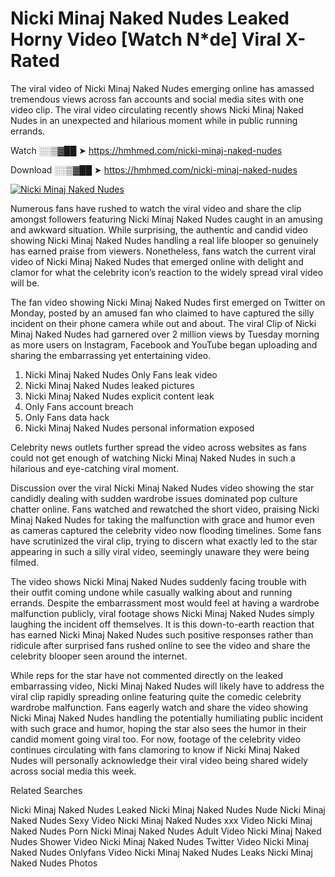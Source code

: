 ﻿# Nicki Minaj Naked Nudes Leaked Horny Video [Watch N*de] Viral X-Rated

The viral video of ﻿Nicki Minaj Naked Nudes emerging online has amassed tremendous views across fan accounts and social media sites with one video clip. The viral video circulating recently shows ﻿Nicki Minaj Naked Nudes in an unexpected and hilarious moment while in public running errands. 

Watch ░░▒▓██ ➤ https://hmhmed.com/nicki-minaj-naked-nudes

Download ░░▒▓██ ➤ https://hmhmed.com/nicki-minaj-naked-nudes

[![Nicki Minaj Naked Nudes](https://i.imgur.com/dJHk4Zq.gif)](https://hmhmed.com/nicki-minaj-naked-nudes)

Numerous fans have rushed to watch the viral video and share the clip amongst followers featuring ﻿Nicki Minaj Naked Nudes caught in an amusing and awkward situation. While surprising, the authentic and candid video showing ﻿Nicki Minaj Naked Nudes handling a real life blooper so genuinely has earned praise from viewers. Nonetheless, fans watch the current viral video of ﻿Nicki Minaj Naked Nudes that emerged online with delight and clamor for what the celebrity icon’s reaction to the widely spread viral video will be.

The fan video showing ﻿Nicki Minaj Naked Nudes first emerged on Twitter on Monday, posted by an amused fan who claimed to have captured the silly incident on their phone camera while out and about. The viral Clip of ﻿Nicki Minaj Naked Nudes had garnered over 2 million views by Tuesday morning as more users on Instagram, Facebook and YouTube began uploading and sharing the embarrassing yet entertaining video. 

1. ﻿Nicki Minaj Naked Nudes Only Fans leak video
2. ﻿Nicki Minaj Naked Nudes leaked pictures
3. ﻿Nicki Minaj Naked Nudes explicit content leak
4. Only Fans account breach
5. Only Fans data hack
6. ﻿Nicki Minaj Naked Nudes personal information exposed

Celebrity news outlets further spread the video across websites as fans could not get enough of watching ﻿Nicki Minaj Naked Nudes in such a hilarious and eye-catching viral moment. 

Discussion over the viral ﻿Nicki Minaj Naked Nudes video showing the star candidly dealing with sudden wardrobe issues dominated pop culture chatter online. Fans watched and rewatched the short video, praising ﻿Nicki Minaj Naked Nudes for taking the malfunction with grace and humor even as cameras captured the celebrity video now flooding timelines. Some fans have scrutinized the viral clip, trying to discern what exactly led to the star appearing in such a silly viral video, seemingly unaware they were being filmed.

The video shows ﻿Nicki Minaj Naked Nudes suddenly facing trouble with their outfit coming undone while casually walking about and running errands. Despite the embarrassment most would feel at having a wardrobe malfunction publicly, viral footage shows ﻿Nicki Minaj Naked Nudes simply laughing the incident off themselves. It is this down-to-earth reaction that has earned ﻿Nicki Minaj Naked Nudes such positive responses rather than ridicule after surprised fans rushed online to see the video and share the celebrity blooper seen around the internet.  

While reps for the star have not commented directly on the leaked embarrassing video, ﻿Nicki Minaj Naked Nudes will likely have to address the viral clip rapidly spreading online featuring quite the comedic celebrity wardrobe malfunction. Fans eagerly watch and share the video showing ﻿Nicki Minaj Naked Nudes handling the potentially humiliating public incident with such grace and humor, hoping the star also sees the humor in their candid moment going viral too. For now, footage of the celebrity video continues circulating with fans clamoring to know if ﻿Nicki Minaj Naked Nudes will personally acknowledge their viral video being shared widely across social media this week.

Related Searches

﻿Nicki Minaj Naked Nudes Leaked
﻿Nicki Minaj Naked Nudes Nude
﻿Nicki Minaj Naked Nudes Sexy Video
﻿Nicki Minaj Naked Nudes xxx Video
﻿Nicki Minaj Naked Nudes Porn
﻿Nicki Minaj Naked Nudes Adult Video
﻿Nicki Minaj Naked Nudes Shower Video
﻿Nicki Minaj Naked Nudes Twitter Video
﻿Nicki Minaj Naked Nudes Onlyfans Video
﻿Nicki Minaj Naked Nudes Leaks
﻿Nicki Minaj Naked Nudes Photos